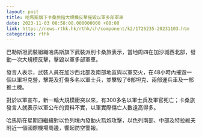 ```yaml
---
layout: post
title: 哈馬斯旗下卡桑旅指大規模反擊摧毀以軍多部軍車
date: 2023-11-03 08:58:08.000000000 +08:00
link: https://news.rthk.hk/rthk/ch/component/k2/1726235-20231103.htm
categories: rthk
---
```


巴勒斯坦武裝組織哈馬斯旗下武裝派別卡桑旅表示，當地周四在加沙城西北部，發動一次大規模反擊，擊毀以軍多部軍車。

發言人表示，武裝人員在加沙西北部及南部地區與以軍交火，在48小時內摧毀一個以軍坦克營，擊斃及打傷多名以軍士兵，並擊毀了6部坦克、兩部運兵車及一部推土機。

對於以軍宣布，新一輪大規模衝突以來，有300多名以軍士兵及軍官死亡；卡桑旅發言人就表示以軍公布的資料不實，以軍實際傷亡人數遠高得多。

哈馬斯在星期四繼續對以色列境內發動火箭炮攻擊，以色列南部、中部及特拉維夫附近一個國際機場周邊，響起防空警報。
